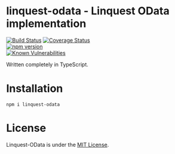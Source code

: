# linquest-odata - Linquest OData implementation

[![Build Status](https://travis-ci.org/jin-qu/linquest-odata.svg?branch=master)](https://travis-ci.org/jin-qu/linquest-odata)
[![Coverage Status](https://coveralls.io/repos/github/jin-qu/linquest-odata/badge.svg?branch=master)](https://coveralls.io/github/jin-qu/linquest-odata?branch=master)	
[![npm version](https://badge.fury.io/js/linquest-odata.svg)](https://badge.fury.io/js/linquest-odata)	
<a href="https://snyk.io/test/npm/linquest-odata"><img src="https://snyk.io/test/npm/linquest-odata/badge.svg" alt="Known Vulnerabilities" data-canonical-src="https://snyk.io/test/npm/linquest-odata" style="max-width:100%;"></a>

Written completely in TypeScript.

# Installation
```
npm i linquest-odata
```

# License
Linquest-OData is under the [MIT License](LICENSE).

